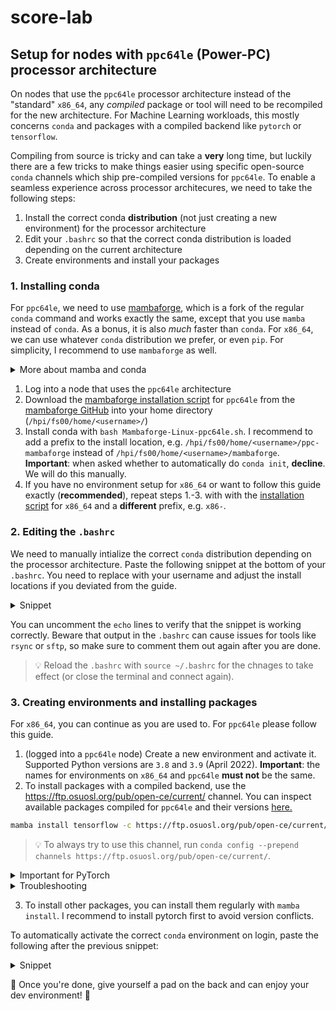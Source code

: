# score-lab

## Setup for nodes with `ppc64le` (Power-PC) processor architecture
On nodes that use the `ppc64le` processor architecture instead of the "standard" `x86_64`, any *compiled* package or tool will need to be recompiled for the new architecture. For Machine Learning workloads, this mostly concerns `conda` and packages with a compiled backend like `pytorch` or `tensorflow`. 

Compiling from source is tricky and can take a **very** long time, but luckily there are a few tricks to make things easier using specific open-source `conda` channels which ship pre-compiled versions for `ppc64le`. To enable a seamless experience across processor architecures, we need to take the following steps:

1. Install the correct conda **distribution** (not just creating a new environment) for the processor architecture
2. Edit your `.bashrc` so that the correct conda distribution is loaded depending on the current architecture
3. Create environments and install your packages

### 1. Installing conda
For `ppc64le`, we need to use [mambaforge](https://github.com/conda-forge/miniforge#mambaforge), which is a fork of the regular `conda` command and works exactly the same, except that you use `mamba` instead of `conda`. As a bonus, it is also *much* faster than `conda`.  For `x86_64`, we can use whatever `conda` distribution we prefer, or even `pip`. For simplicity, I recommend to use `mambaforge` as well.

<details><summary>More about mamba and conda</summary>
<p>
	
If you *really* want to, you can probably get away without using `mamba`, if you do it is still recommended to use [miniforge](https://github.com/conda-forge/miniforge#miniforge3) (same repo as mambaforge) instead of other `conda` distributions because it is optimized for `ppc64le`. Specifically for `pytorch`, using `mamba` makes the installation much easier (and also much faster). 
	
If you use `mamba`, you can still use `conda` to issue the same commands. I.e. if you suspect some bug in `mamba` is causing an install to fail you can also try `conda install ...`. In general, you can also choose to use  `mamba` *only*for the install commands (which is where `mamba` makes a lot of improvements) and keep using `conda` for the rest.
	
</p>
</details>

1. Log into a node that uses the `ppc64le` architecture
2. Download the [mambaforge installation script](https://github.com/conda-forge/miniforge/releases/latest/download/Mambaforge-Linux-ppc64le.sh) for `ppc64le` from the [mambaforge GitHub](https://github.com/conda-forge/miniforge#mambaforge) into your home directory (`/hpi/fs00/home/<username>/`)
3. Install conda with `bash Mambaforge-Linux-ppc64le.sh`. I recommend to add a prefix to the install location, e.g. `/hpi/fs00/home/<username>/ppc-mambaforge` instead of `/hpi/fs00/home/<username>/mambaforge`. **Important**: when asked whether to automatically do `conda init`, **decline**. We will do this manually.
4. If you have no environment setup for `x86_64` or want to follow this guide exactly (**recommended**), repeat steps 1.-3. with with the [installation script](https://github.com/conda-forge/miniforge/releases/latest/download/Mambaforge-Linux-x86_64.sh) for `x86_64` and a **different** prefix, e.g. `x86-`.

### 2. Editing the `.bashrc`
We need to manually intialize the correct `conda` distribution depending on the processor architecture. Paste the following snippet at the bottom of your `.bashrc`. You need to replace <username> with your username and adjust the install locations if you deviated from the guide.

<details><summary>Snippet</summary>
<p>
  
```bash
arch=$(uname -i)
if [[ $arch == x86_64* ]]; then
  # echo "Executing x86 (${arch}) Architecture specific part "

  # >>> conda initialize >>>
  # !! Contents within this block are managed by 'conda init' !!
  __conda_setup="$('/hpi/fs00/home/<username>/x86-mambaforge/bin/conda' 'shell.bash' 'hook' 2> /dev/null)"
  if [ $? -eq 0 ]; then
      eval "$__conda_setup"
  else
      if [ -f "/hpi/fs00/home/<username>/x86-mambaforge/etc/profile.d/conda.sh" ]; then
	  . "/hpi/fs00/home/<username>/x86-mambaforge/etc/profile.d/conda.sh"
      else
	  export PATH="/hpi/fs00/home/<username>/x86-mambaforge/bin:$PATH"
      fi
  fi
  unset __conda_setup
  # <<< conda initialize <<<
	
elif [[ $arch == ppc* ]]; then  
  # echo "Executing POWER (${arch}) Architecture specific part "

  # >>> conda initialize >>>
  # !! Contents within this block are managed by 'conda init' !!
  __conda_setup="$('/hpi/fs00/home/<username>/ppc-mambaforge/bin/conda' 'shell.bash' 'hook' 2> /dev/null)"
  if [ $? -eq 0 ]; then
      eval "$__conda_setup"
  else
      if [ -f "/hpi/fs00/home/<username>/ppc-mambaforge/etc/profile.d/conda.sh" ]; then
          . "/hpi/fs00/home/<username>/ppc-mambaforge/etc/profile.d/conda.sh"
      else
          export PATH="/hpi/fs00/home/<username>/ppc-mambaforge/bin:$PATH"
      fi
  fi
  unset __conda_setup
  # <<< conda initialize <<<

fi
```
</p>
</details>  
  
You can uncomment the `echo` lines to verify that the snippet is working correctly. Beware that output in the `.bashrc` can cause issues for tools like `rsync` or `sftp`, so make sure to comment them out again after you are done.
> :bulb: Reload the `.bashrc` with `source ~/.bashrc` for the chnages to take effect (or close the terminal and connect again).
  
### 3. Creating environments and installing packages 
For `x86_64`, you can continue as you are used to. For `ppc64le` please follow this guide.
1. (logged into a `ppc64le` node) Create a new environment and activate it. Supported Python versions are `3.8` and `3.9` (April 2022). **Important**: the names for environments on `x86_64` and `ppc64le` **must not** be the same.
2. To install packages with a compiled backend, use the https://ftp.osuosl.org/pub/open-ce/current/ channel. You can inspect available packages compiled for `ppc64le` and their versions [here.](https://ftp.osuosl.org/pub/open-ce/current/)
  ```bash
  mamba install tensorflow -c https://ftp.osuosl.org/pub/open-ce/current/
  ```
> :bulb: To always try to use this channel, run `conda config --prepend channels https://ftp.osuosl.org/pub/open-ce/current/`.

<details><summary>Important for PyTorch</summary>
<p>

PyTorch is a bit tricky. We need to add the `defaults` channel to provide some minor dependencies. The following command was tested and works (April 2022):
```bash
mamba install pytorch -c https://ftp.osuosl.org/pub/open-ce/current/ -c defaults
```	
 
</p>
</details>	

<details><summary>Troubleshooting</summary>
<p>

- There can always be version conflicts or other errrors even with the pre-compiled packages from open-ce. If you have any issues, try Google or the [open-ce GitHub](https://github.com/open-ce/open-ce) for a solution.	
- In general, try to install the "biggest" packages (like `pytorch`) first and one-by-one.
- Try adding the `-v` flag to a conda command to get verbose output.
- If certain packages are not found, try adding channels such as `-c defaults`, `-c anaconda` or `-c conda-forge`
	
 
</p>
</details>
  
3. To install other packages, you can install them regularly with `mamba install`. I recommend to install pytorch first to avoid version conflicts.
  
To automatically activate the correct `conda` environment on login, paste the following after the previous snippet:
  
<details><summary>Snippet</summary>
<p>
  
```bash
if [[ $arch == x86_64* ]]; then
  conda activate <x86_64 environment name>
else
  conda activate <ppc64le environment name>
fi
```
  
</p>
</details>
  
🍾 Once you're done, give yourself a pad on the back and can enjoy your dev environment! 🍾

